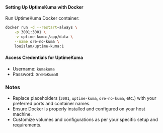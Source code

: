 #### Setting Up UptimeKuma with Docker

Run UptimeKuma Docker container:

```bash
docker run -d --restart=always \
    -p 3001:3001 \
    -v uptime-kuma:/app/data \
    --name ore-no-kuma \
    louislam/uptime-kuma:1
```

#### Access Credentials for UptimeKuma

- Username: `kumakuma`
- Password: `OreNoKuma8`

### Notes

- Replace placeholders (`3001`, `uptime-kuma`, `ore-no-kuma`, etc.) with your preferred ports and container names.
- Ensure Docker is properly installed and configured on your host machine.
- Customize volumes and configurations as per your specific setup and requirements.